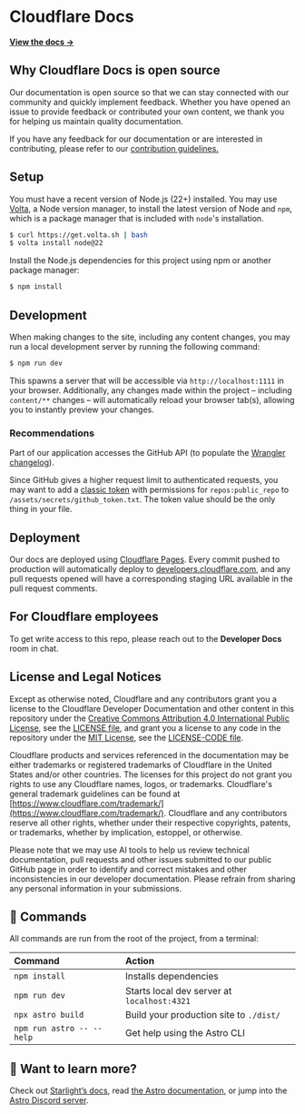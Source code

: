 # Cloudflare Docs

**[View the docs →](https://developers.cloudflare.com/)**

## Why Cloudflare Docs is open source

Our documentation is open source so that we can stay connected with our community and quickly implement feedback. Whether you have opened an issue to provide feedback or contributed your own content, we thank you for helping us maintain quality documentation.

If you have any feedback for our documentation or are interested in contributing, please refer to our [contribution guidelines.](https://github.com/cloudflare/cloudflare-docs/blob/production/CONTRIBUTING.md)

## Setup

You must have a recent version of Node.js (22+) installed. You may use [Volta](https://github.com/volta-cli/volta), a Node version manager, to install the latest version of Node and `npm`, which is a package manager that is included with `node`'s installation.

```sh
$ curl https://get.volta.sh | bash
$ volta install node@22
```

Install the Node.js dependencies for this project using npm or another package manager:

```sh
$ npm install
```

## Development

When making changes to the site, including any content changes, you may run a local development server by running the following command:

```sh
$ npm run dev
```

This spawns a server that will be accessible via `http://localhost:1111` in your browser. Additionally, any changes made within the project – including `content/**` changes – will automatically reload your browser tab(s), allowing you to instantly preview your changes.

### Recommendations

Part of our application accesses the GitHub API (to populate the [Wrangler changelog](https://github.com/cloudflare/cloudflare-docs/blob/production/layouts/partials/wrangler-changelog.html)).

Since GitHub gives a higher request limit to authenticated requests, you may want to add a [classic token](https://docs.github.com/en/authentication/keeping-your-account-and-data-secure/managing-your-personal-access-tokens#personal-access-tokens-classic) with permissions for `repos:public_repo` to `/assets/secrets/github_token.txt`. The token value should be the only thing in your file.

## Deployment

Our docs are deployed using [Cloudflare Pages](https://pages.cloudflare.com). Every commit pushed to production will automatically deploy to [developers.cloudflare.com](https://developers.cloudflare.com), and any pull requests opened will have a corresponding staging URL available in the pull request comments.

## For Cloudflare employees

To get write access to this repo, please reach out to the **Developer Docs** room in chat.

## License and Legal Notices

Except as otherwise noted, Cloudflare and any contributors grant you a license to the Cloudflare Developer Documentation and other content in this repository under the [Creative Commons Attribution 4.0 International Public License](https://creativecommons.org/licenses/by/4.0/legalcode), see the [LICENSE file](https://github.com/cloudflare/cloudflare-docs/blob/production/LICENSE), and grant you a license to any code in the repository under the [MIT License](https://opensource.org/licenses/MIT), see the [LICENSE-CODE file](https://github.com/cloudflare/cloudflare-docs/blob/production/LICENSE-CODE).

Cloudflare products and services referenced in the documentation may be either trademarks or registered trademarks of Cloudflare in the United States and/or other countries. The licenses for this project do not grant you rights to use any Cloudflare names, logos, or trademarks. Cloudflare's general trademark guidelines can be found at [https://www.cloudflare.com/trademark/](https://www.cloudflare.com/trademark/).
Cloudflare and any contributors reserve all other rights, whether under their respective copyrights, patents, or trademarks, whether by implication, estoppel, or otherwise.

Please note that we may use AI tools to help us review technical documentation, pull requests and other issues submitted to our public GitHub page in order to identify and correct mistakes and other inconsistencies in our developer documentation. Please refrain from sharing any personal information in your submissions.


## 🧞 Commands

All commands are run from the root of the project, from a terminal:

| Command                   | Action                                           |
| :------------------------ | :----------------------------------------------- |
| `npm install`             | Installs dependencies                            |
| `npm run dev`             | Starts local dev server at `localhost:4321`      |
| `npx astro build`          | Build your production site to `./dist/`          |
| `npm run astro -- --help` | Get help using the Astro CLI                     |

## 👀 Want to learn more?

Check out [Starlight’s docs](https://starlight.astro.build/), read [the Astro documentation](https://docs.astro.build), or jump into the [Astro Discord server](https://astro.build/chat).

